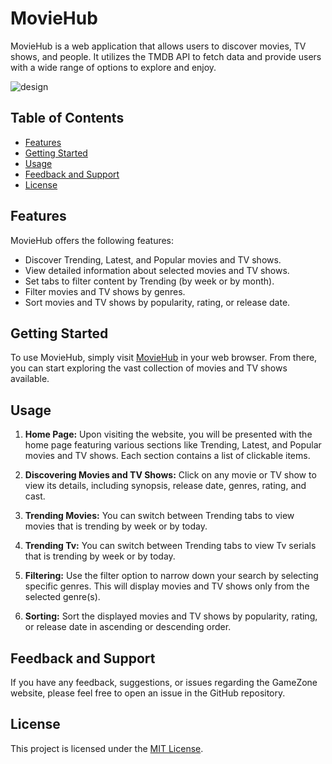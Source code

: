 # MovieHub

MovieHub is a web application that allows users to discover movies, TV shows, and people. It utilizes the TMDB API to fetch data and provide users with a wide range of options to explore and enjoy.

![design](https://github.com/Mansi-Tiwari/moviehub/assets/78271543/d68bff5c-e4f1-4a03-a97d-a8d1939f0ad5)

## Table of Contents

- [Features](#features)
- [Getting Started](#getting-started)
- [Usage](#usage)
- [Feedback and Support](#feedback-and-support)
- [License](#license)

## Features

MovieHub offers the following features:

- Discover Trending, Latest, and Popular movies and TV shows.
- View detailed information about selected movies and TV shows.
- Set tabs to filter content by Trending (by week or by month).
- Filter movies and TV shows by genres.
- Sort movies and TV shows by popularity, rating, or release date.

## Getting Started

To use MovieHub, simply visit [MovieHub](https://moviehub-dusky.vercel.app/) in your web browser. From there, you can start exploring the vast collection of movies and TV shows available.

## Usage

1. **Home Page:** Upon visiting the website, you will be presented with the home page featuring various sections like Trending, Latest, and Popular movies and TV shows. Each section contains a list of clickable items.

2. **Discovering Movies and TV Shows:** Click on any movie or TV show to view its details, including synopsis, release date, genres, rating, and cast.

3. **Trending Movies:** You can switch between Trending tabs to view movies that is trending by week or by today.

4.  **Trending Tv:** You can switch between Trending tabs to view Tv serials that is trending by week or by today.

5. **Filtering:** Use the filter option to narrow down your search by selecting specific genres. This will display movies and TV shows only from the selected genre(s).

6. **Sorting:** Sort the displayed movies and TV shows by popularity, rating, or release date in ascending or descending order.

## Feedback and Support

If you have any feedback, suggestions, or issues regarding the GameZone website, please feel free to open an issue in the GitHub repository.
## License

This project is licensed under the [MIT License](LICENSE).
